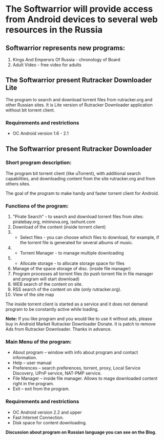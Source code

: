 # The Softwarrior will provide access from Android devices to several web resources in the Russia #

## Softwarrior represents new programs: ##
  1. Kings And Emperors Of Russia - chronology of Board
  1. Adult Video - free video for adults

## The Softwarrior present Rutracker Downloader Lite ##

The program to search and download torrent files from rutracker.org and other Russian sites. It is Lite version of Rutracker Downloader application without bit torrent client.

### Requirements and restrictions ###

  * ОС Android version  1.6 - 2.1

## The Softwarrior present Rutracker Downloader ##

### Short program description: ###

The program bit torrent client (like uTorrent), with additional search capabilities, and downloading content from the site rutracker.org and from others sites.

The goal of the program to make handy and faster torrent client for Android.

### Functions of the program: ###
  1. "Pirate Search" - to search and download torrent files from sites: piratebay.org, mininova.org, isohunt.com
  1. Download of the content (inside torrent client)
  1. + Select files - you can choose which files to download, for example, if the torrent file is generated for several albums of music.
  1. + Torrent Manager - to manage multiple downloading
  1. + Allocate storage - to allocate storage space for files
  1. Manage of the space storage of disc. (inside file manager)
  1. Program processes all torrent files (to push torrent file in file manager and program will start download)
  1. WEB search of the content on site.
  1. RSS search of the content on site (only rutracker.org).
  1. View of the site map

The inside torrent client is started as a service and it does not demand program to be constantly active while loading.

**Note:** If you like program and you would like to use it without ads, please buy in Android Market Rutracker Downloader Donate. It is patch to remove Ads from Rutracker Downloader.  Thanks in advance.

### Main Menu of the program: ###

  * About program – window with info about program and contact information.
  * Help – user manual
  * Preferences – search preferences, torrent, proxy, Local Service Discovery, UPnP service, NAT-PMP service.
  * File Manager – inside file manager. Allows to mage downloaded content right in the program.
  * Exit – exit from the program.

### Requirements and restrictions ###

  * ОС Android version  2.2 and upper
  * Fast Internet Connection.
  * Disk space for content downloading.

**Discussion about program on Russian language you can see on the Blog.**